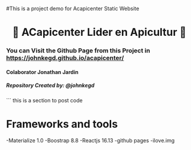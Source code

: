 #This is a project demo for Acapicenter Static Website                                                                                                                                                                      <h1 align="center">&#x1F41D; ACapicenter Lider en Apicultur &#x1F41D;</h1>                                                                                                                                                                   <h3>You can Visit the Github Page from this Project in <a href="https://johnkegd.github.io/acapicenter/" target="_blank">https://johnkegd.github.io/acapicenter/</a></h3>                                                                                                                                                                                                                                                 <h4>Colaborator Jonathan Jardin</h4>                                                                                            <h5>Repository Created by: @johnkegd</h5>                                                                                                                                                                                                                                                                                                                                                                                                                                                                                                                                                 ```                                                                                                               this is a section to post code 

# Frameworks and tools
-Materialize 1.0
-Boostrap 8.8
-Reactjs 16.13
-github pages
-ilove.img


